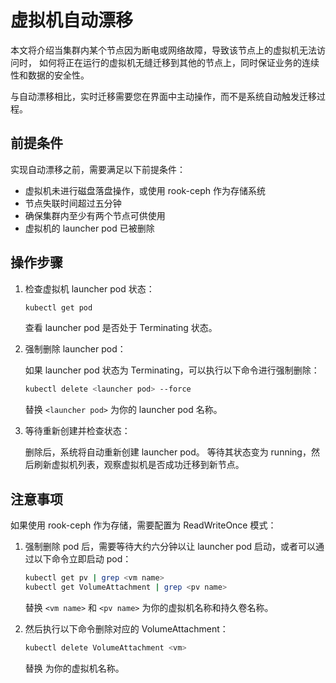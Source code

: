 # 虚拟机自动漂移

本文将介绍当集群内某个节点因为断电或网络故障，导致该节点上的虚拟机无法访问时，
如何将正在运行的虚拟机无缝迁移到其他的节点上，同时保证业务的连续性和数据的安全性。

与自动漂移相比，实时迁移需要您在界面中主动操作，而不是系统自动触发迁移过程。

## 前提条件

实现自动漂移之前，需要满足以下前提条件：

- 虚拟机未进行磁盘落盘操作，或使用 rook-ceph 作为存储系统
- 节点失联时间超过五分钟
- 确保集群内至少有两个节点可供使用
- 虚拟机的 launcher pod 已被删除

## 操作步骤

1. 检查虚拟机 launcher pod 状态：

    ```sh
    kubectl get pod
    ```

    查看 launcher pod 是否处于 Terminating 状态。

2. 强制删除 launcher pod：

    如果 launcher pod 状态为 Terminating，可以执行以下命令进行强制删除：

    ```sh
    kubectl delete <launcher pod> --force
    ```

    替换 `<launcher pod>` 为你的 launcher pod 名称。

3. 等待重新创建并检查状态：

    删除后，系统将自动重新创建 launcher pod。
    等待其状态变为 running，然后刷新虚拟机列表，观察虚拟机是否成功迁移到新节点。

## 注意事项

如果使用 rook-ceph 作为存储，需要配置为 ReadWriteOnce 模式：

1. 强制删除 pod 后，需要等待大约六分钟以让 launcher pod 启动，或者可以通过以下命令立即启动 pod：

    ```sh
    kubectl get pv | grep <vm name>
    kubectl get VolumeAttachment | grep <pv name>
    ```

    替换 `<vm name>` 和 `<pv name>` 为你的虚拟机名称和持久卷名称。

2. 然后执行以下命令删除对应的 VolumeAttachment：

    ```sh
    kubectl delete VolumeAttachment <vm>
    ```

    替换 <vm> 为你的虚拟机名称。
